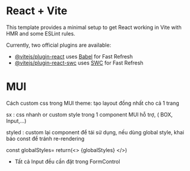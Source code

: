# React + Vite

This template provides a minimal setup to get React working in Vite with HMR and some ESLint rules.

Currently, two official plugins are available:

- [@vitejs/plugin-react](https://github.com/vitejs/vite-plugin-react/blob/main/packages/plugin-react/README.md) uses [Babel](https://babeljs.io/) for Fast Refresh
- [@vitejs/plugin-react-swc](https://github.com/vitejs/vite-plugin-react-swc) uses [SWC](https://swc.rs/) for Fast Refresh

# MUI

Cách custom css trong MUI
theme: tạo layout đồng nhất cho cả 1 trang

sx : css nhanh or custom style trong 1 component MUI hỗ trợ, ( BOX, Input,...)

styled : custom lại component để tái sử dụng,
nếu dùng global style, khai báo const để tránh re-rendering

const globalStyles= <GlobalStyle style={...}/>
return(<>
{globalStyles}
</>)

 - Tất cả Input đều cần đặt trong FormControl
